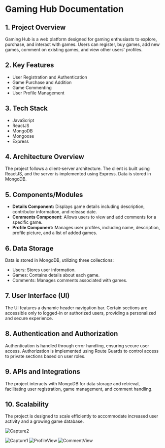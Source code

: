 # Gaming Hub Documentation

## 1. Project Overview
Gaming Hub is a web platform designed for gaming enthusiasts to explore, purchase, and interact with games. Users can register, buy games, add new games, comment on existing games, and view other users' profiles.

## 2. Key Features
- User Registration and Authentication
- Game Purchase and Addition
- Game Commenting
- User Profile Management

## 3. Tech Stack
- JavaScript
- ReactJS
- MongoDB
- Mongoose
- Express

## 4. Architecture Overview
The project follows a client-server architecture. The client is built using ReactJS, and the server is implemented using Express. Data is stored in MongoDB.

## 5. Components/Modules
- **Details Component:** Displays game details including description, contributor information, and release date.
- **Comments Component:** Allows users to view and add comments for a specific game.
- **Profile Component:** Manages user profiles, including name, description, profile picture, and a list of added games.

## 6. Data Storage
Data is stored in MongoDB, utilizing three collections:
- Users: Stores user information.
- Games: Contains details about each game.
- Comments: Manages comments associated with games.

## 7. User Interface (UI)
The UI features a dynamic header navigation bar. Certain sections are accessible only to logged-in or authorized users, providing a personalized and secure experience.

## 8. Authentication and Authorization
Authentication is handled through error handling, ensuring secure user access. Authorization is implemented using Route Guards to control access to private sections based on user roles.

## 9. APIs and Integrations
The project interacts with MongoDB for data storage and retrieval, facilitating user registration, game management, and comment handling.

## 10. Scalability
The project is designed to scale efficiently to accommodate increased user activity and a growing game database.

![Capture2](https://github.com/ErikLozanov/Gaming-Hub-SPA/assets/122800063/8c6e3db9-0800-416f-8940-608e010f9473)

![Capture1](https://github.com/ErikLozanov/Gaming-Hub-SPA/assets/122800063/8926dc18-619d-488a-9d66-b8c1a6b5df61)
![ProfileView](https://github.com/ErikLozanov/Gaming-Hub-SPA/assets/122800063/0df9eda4-adc3-42eb-9ff1-5a292277d176)
![CommentView](https://github.com/ErikLozanov/Gaming-Hub-SPA/assets/122800063/151a181c-dcaf-45de-bd51-f28027738f68)


